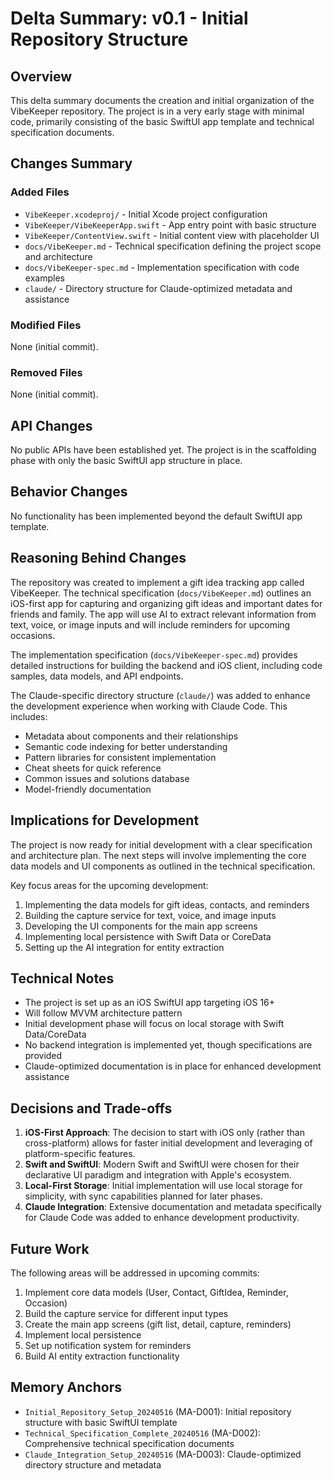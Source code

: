 # Delta Summary: v0.1 - Initial Repository Structure

## Overview
This delta summary documents the creation and initial organization of the VibeKeeper repository. The project is in a very early stage with minimal code, primarily consisting of the basic SwiftUI app template and technical specification documents.

## Changes Summary

### Added Files
- `VibeKeeper.xcodeproj/` - Initial Xcode project configuration
- `VibeKeeper/VibeKeeperApp.swift` - App entry point with basic structure
- `VibeKeeper/ContentView.swift` - Initial content view with placeholder UI
- `docs/VibeKeeper.md` - Technical specification defining the project scope and architecture
- `docs/VibeKeeper-spec.md` - Implementation specification with code examples
- `claude/` - Directory structure for Claude-optimized metadata and assistance

### Modified Files
None (initial commit).

### Removed Files  
None (initial commit).

## API Changes
No public APIs have been established yet. The project is in the scaffolding phase with only the basic SwiftUI app structure in place.

## Behavior Changes
No functionality has been implemented beyond the default SwiftUI app template.

## Reasoning Behind Changes
The repository was created to implement a gift idea tracking app called VibeKeeper. The technical specification (`docs/VibeKeeper.md`) outlines an iOS-first app for capturing and organizing gift ideas and important dates for friends and family. The app will use AI to extract relevant information from text, voice, or image inputs and will include reminders for upcoming occasions.

The implementation specification (`docs/VibeKeeper-spec.md`) provides detailed instructions for building the backend and iOS client, including code samples, data models, and API endpoints.

The Claude-specific directory structure (`claude/`) was added to enhance the development experience when working with Claude Code. This includes:
- Metadata about components and their relationships
- Semantic code indexing for better understanding
- Pattern libraries for consistent implementation
- Cheat sheets for quick reference
- Common issues and solutions database
- Model-friendly documentation

## Implications for Development
The project is now ready for initial development with a clear specification and architecture plan. The next steps will involve implementing the core data models and UI components as outlined in the technical specification.

Key focus areas for the upcoming development:
1. Implementing the data models for gift ideas, contacts, and reminders
2. Building the capture service for text, voice, and image inputs
3. Developing the UI components for the main app screens
4. Implementing local persistence with Swift Data or CoreData
5. Setting up the AI integration for entity extraction

## Technical Notes
- The project is set up as an iOS SwiftUI app targeting iOS 16+
- Will follow MVVM architecture pattern
- Initial development phase will focus on local storage with Swift Data/CoreData
- No backend integration is implemented yet, though specifications are provided
- Claude-optimized documentation is in place for enhanced development assistance

## Decisions and Trade-offs
1. **iOS-First Approach**: The decision to start with iOS only (rather than cross-platform) allows for faster initial development and leveraging of platform-specific features.
2. **Swift and SwiftUI**: Modern Swift and SwiftUI were chosen for their declarative UI paradigm and integration with Apple's ecosystem.
3. **Local-First Storage**: Initial implementation will use local storage for simplicity, with sync capabilities planned for later phases.
4. **Claude Integration**: Extensive documentation and metadata specifically for Claude Code was added to enhance development productivity.

## Future Work
The following areas will be addressed in upcoming commits:
1. Implement core data models (User, Contact, GiftIdea, Reminder, Occasion)
2. Build the capture service for different input types
3. Create the main app screens (gift list, detail, capture, reminders)
4. Implement local persistence
5. Set up notification system for reminders
6. Build AI entity extraction functionality

## Memory Anchors
- `Initial_Repository_Setup_20240516` (MA-D001): Initial repository structure with basic SwiftUI template
- `Technical_Specification_Complete_20240516` (MA-D002): Comprehensive technical specification documents
- `Claude_Integration_Setup_20240516` (MA-D003): Claude-optimized directory structure and metadata